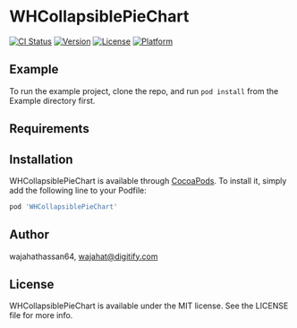 # WHCollapsiblePieChart

[![CI Status](https://img.shields.io/travis/wajahathassan64/WHCollapsiblePieChart.svg?style=flat)](https://travis-ci.org/wajahathassan64/WHCollapsiblePieChart)
[![Version](https://img.shields.io/cocoapods/v/WHCollapsiblePieChart.svg?style=flat)](https://cocoapods.org/pods/WHCollapsiblePieChart)
[![License](https://img.shields.io/cocoapods/l/WHCollapsiblePieChart.svg?style=flat)](https://cocoapods.org/pods/WHCollapsiblePieChart)
[![Platform](https://img.shields.io/cocoapods/p/WHCollapsiblePieChart.svg?style=flat)](https://cocoapods.org/pods/WHCollapsiblePieChart)

## Example

To run the example project, clone the repo, and run `pod install` from the Example directory first.

## Requirements

## Installation

WHCollapsiblePieChart is available through [CocoaPods](https://cocoapods.org). To install
it, simply add the following line to your Podfile:

```ruby
pod 'WHCollapsiblePieChart'
```

## Author

wajahathassan64, wajahat@digitify.com

## License

WHCollapsiblePieChart is available under the MIT license. See the LICENSE file for more info.
